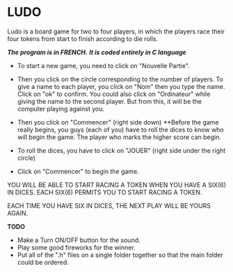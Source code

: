 # LUDO
Ludo is a board game for two to four players, in which the players race their four tokens from start to finish according to die rolls. 

***The program is in FRENCH.***
***It is coded entirely in C language***

* To start a new game, you need to click on "Nouvelle Partie".
* Then you click on the circle corresponding to the number of
players. To give a name to each player, you click on "Nom" then you type 
the name. Click on "ok" to confirm.
You could also click on "Ordinateur" while giving the name to the second player. But from this, it will be the computer playing against you.

* Then you click on "Commencer" (right side down)
**Before the game really begins, you guys (each of you) have to roll the dices  to know who will begin the game.
 The player who marks the higher score can begin.

* To roll the dices, you have to click on "JOUER" (right side under the right circle)

* Click on "Commencer" to begin the game.

YOU WILL BE ABLE TO START RACING A TOKEN WHEN YOU HAVE A SIX(6) IN DICES.
EACH SIX(6) PERMITS YOU TO START RACING A TOKEN.

EACH TIME YOU HAVE SIX IN DICES, THE NEXT PLAY WILL BE YOURS AGAIN.

**TODO**
* Make a Turn ON/OFF button for the sound.
* Play some good fireworks for the winner.
* Put all of the ".h" files on a single folder together so that the main folder could be ordered.
